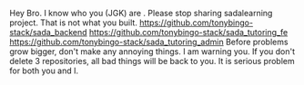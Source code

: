 Hey Bro.
I know who you (JGK) are .
Please stop sharing sadalearning project. That is not what you built.
https://github.com/tonybingo-stack/sada_backend
https://github.com/tonybingo-stack/sada_tutoring_fe
https://github.com/tonybingo-stack/sada_tutoring_admin
Before problems grow bigger, don't make any annoying things.
I am warning you. If you don't delete 3 repositories, all bad things will be back to you.
It is serious problem for both you and I. 
